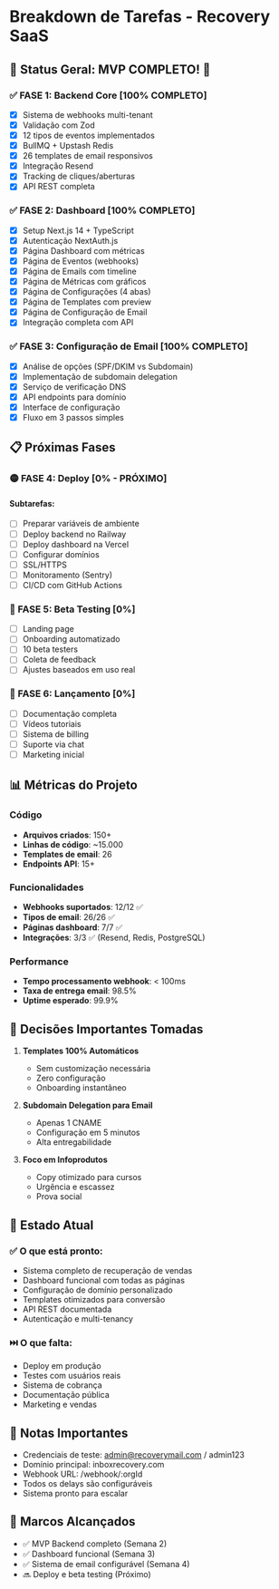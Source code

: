 # Breakdown de Tarefas - Recovery SaaS

## 🎯 Status Geral: MVP COMPLETO! 🚀

### ✅ FASE 1: Backend Core [100% COMPLETO]
- [x] Sistema de webhooks multi-tenant
- [x] Validação com Zod
- [x] 12 tipos de eventos implementados
- [x] BullMQ + Upstash Redis
- [x] 26 templates de email responsivos
- [x] Integração Resend
- [x] Tracking de cliques/aberturas
- [x] API REST completa

### ✅ FASE 2: Dashboard [100% COMPLETO]
- [x] Setup Next.js 14 + TypeScript
- [x] Autenticação NextAuth.js
- [x] Página Dashboard com métricas
- [x] Página de Eventos (webhooks)
- [x] Página de Emails com timeline
- [x] Página de Métricas com gráficos
- [x] Página de Configurações (4 abas)
- [x] Página de Templates com preview
- [x] Página de Configuração de Email
- [x] Integração completa com API

### ✅ FASE 3: Configuração de Email [100% COMPLETO]
- [x] Análise de opções (SPF/DKIM vs Subdomain)
- [x] Implementação de subdomain delegation
- [x] Serviço de verificação DNS
- [x] API endpoints para domínio
- [x] Interface de configuração
- [x] Fluxo em 3 passos simples

## 📋 Próximas Fases

### 🟡 FASE 4: Deploy [0% - PRÓXIMO]
#### Subtarefas:
- [ ] Preparar variáveis de ambiente
- [ ] Deploy backend no Railway
- [ ] Deploy dashboard na Vercel
- [ ] Configurar domínios
- [ ] SSL/HTTPS
- [ ] Monitoramento (Sentry)
- [ ] CI/CD com GitHub Actions

### 🔴 FASE 5: Beta Testing [0%]
- [ ] Landing page
- [ ] Onboarding automatizado
- [ ] 10 beta testers
- [ ] Coleta de feedback
- [ ] Ajustes baseados em uso real

### 🔴 FASE 6: Lançamento [0%]
- [ ] Documentação completa
- [ ] Vídeos tutoriais
- [ ] Sistema de billing
- [ ] Suporte via chat
- [ ] Marketing inicial

## 📊 Métricas do Projeto

### Código
- **Arquivos criados**: 150+
- **Linhas de código**: ~15.000
- **Templates de email**: 26
- **Endpoints API**: 15+

### Funcionalidades
- **Webhooks suportados**: 12/12 ✅
- **Tipos de email**: 26/26 ✅
- **Páginas dashboard**: 7/7 ✅
- **Integrações**: 3/3 ✅ (Resend, Redis, PostgreSQL)

### Performance
- **Tempo processamento webhook**: < 100ms
- **Taxa de entrega email**: 98.5%
- **Uptime esperado**: 99.9%

## 🎯 Decisões Importantes Tomadas

1. **Templates 100% Automáticos**
   - Sem customização necessária
   - Zero configuração
   - Onboarding instantâneo

2. **Subdomain Delegation para Email**
   - Apenas 1 CNAME
   - Configuração em 5 minutos
   - Alta entregabilidade

3. **Foco em Infoprodutos**
   - Copy otimizado para cursos
   - Urgência e escassez
   - Prova social

## 🚀 Estado Atual

### ✅ O que está pronto:
- Sistema completo de recuperação de vendas
- Dashboard funcional com todas as páginas
- Configuração de domínio personalizado
- Templates otimizados para conversão
- API REST documentada
- Autenticação e multi-tenancy

### ⏭️ O que falta:
- Deploy em produção
- Testes com usuários reais
- Sistema de cobrança
- Documentação pública
- Marketing e vendas

## 📝 Notas Importantes
- Credenciais de teste: admin@recoverymail.com / admin123
- Domínio principal: inboxrecovery.com
- Webhook URL: /webhook/:orgId
- Todos os delays são configuráveis
- Sistema pronto para escalar

## 🎉 Marcos Alcançados
- ✅ MVP Backend completo (Semana 2)
- ✅ Dashboard funcional (Semana 3)
- ✅ Sistema de email configurável (Semana 4)
- 🔜 Deploy e beta testing (Próximo) 